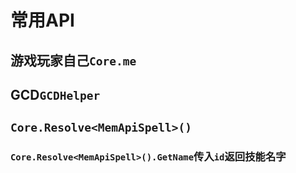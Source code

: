 # 常用API

## 游戏玩家自己`Core.me`

## GCD`GCDHelper`

## `Core.Resolve<MemApiSpell>()`

### `Core.Resolve<MemApiSpell>().GetName`传入`id`返回技能名字